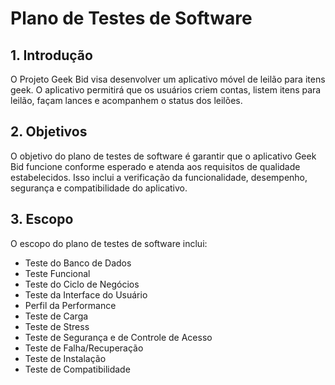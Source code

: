 
# Plano de Testes de Software 

## 1. Introdução

O Projeto Geek Bid visa desenvolver um aplicativo móvel de leilão para itens geek. O aplicativo permitirá que os usuários criem contas, listem itens para leilão, façam lances e acompanhem o status dos leilões.

## 2. Objetivos

O objetivo do plano de testes de software é garantir que o aplicativo Geek Bid funcione conforme esperado e atenda aos requisitos de qualidade estabelecidos. Isso inclui a verificação da funcionalidade, desempenho, segurança e compatibilidade do aplicativo.

## 3. Escopo

O escopo do plano de testes de software inclui:

- Teste do Banco de Dados
- Teste Funcional
- Teste do Ciclo de Negócios
- Teste da Interface do Usuário
- Perfil da Performance
- Teste de Carga
- Teste de Stress
- Teste de Segurança e de Controle de Acesso
- Teste de Falha/Recuperação
- Teste de Instalação
- Teste de Compatibilidade

